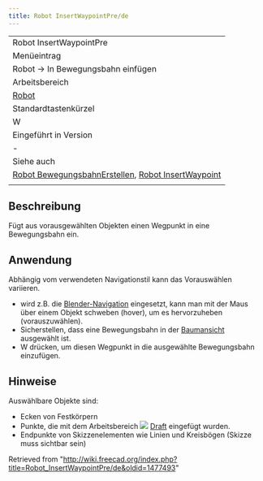 ```yaml
---
title: Robot InsertWaypointPre/de
---
```


|                                                                                                                                                                    |
| ------------------------------------------------------------------------------------------------------------------------------------------------------------------ |
| Robot InsertWaypointPre                                                                                                                                            |
| Menüeintrag                                                                                                                                                        |
| Robot → In Bewegungsbahn einfügen                                                                                                                                  |
| Arbeitsbereich                                                                                                                                                     |
| [Robot](/Robot_Workbench/de "Robot Workbench/de")                                                                                                                  |
| Standardtastenkürzel                                                                                                                                               |
| W                                                                                                                                                                  |
| Eingeführt in Version                                                                                                                                              |
| -                                                                                                                                                                  |
| Siehe auch                                                                                                                                                         |
| [Robot BewegungsbahnErstellen](/Robot_CreateTrajectory/de "Robot CreateTrajectory/de"), [Robot InsertWaypoint](/Robot_InsertWaypoint/de "Robot InsertWaypoint/de") |
|                                                                                                                                                                    |

## Beschreibung

Fügt aus vorausgewählten Objekten einen Wegpunkt in eine Bewegungsbahn ein.

## Anwendung

Abhängig vom verwendeten Navigationstil kann das Vorauswählen variieren.

- wird z.B. die [Blender-Navigation](/Mouse_navigation#Blender_navigation "Mouse navigation") eingesetzt, kann man mit der Maus über einem Objekt schweben (hover), um es hervorzuheben (vorauszuwählen).
- Sicherstellen, dass eine Bewegungsbahn in der [Baumansicht](/Tree_view/de "Tree view/de") ausgewählt ist.
- W drücken, um diesen Wegpunkt in die ausgewählte Bewegungsbahn einzufügen.

## Hinweise

Auswählbare Objekte sind:

- Ecken von Festkörpern
- Punkte, die mit dem Arbeitsbereich ![](/images/Workbench_Draft.svg) [Draft](/Draft_Workbench/de "Draft Workbench/de") eingefügt wurden.
- Endpunkte von Skizzenelementen wie Linien und Kreisbögen (Skizze muss sichtbar sein)

Retrieved from "<http://wiki.freecad.org/index.php?title=Robot_InsertWaypointPre/de&oldid=1477493>"
